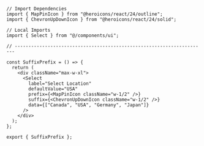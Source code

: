 ﻿```tsx
// Import Dependencies
import { MapPinIcon } from "@heroicons/react/24/outline";
import { ChevronUpDownIcon } from "@heroicons/react/24/solid";

// Local Imports
import { Select } from "@/components/ui";

// ----------------------------------------------------------------------

const SuffixPrefix = () => {
  return (
    <div className="max-w-xl">
      <Select
        label="Select Location"
        defaultValue="USA"
        prefix={<MapPinIcon className="w-1/2" />}
        suffix={<ChevronUpDownIcon className="w-1/2" />}
        data={["Canada", "USA", "Germany", "Japan"]}
      />
    </div>
  );
};

export { SuffixPrefix };

```
